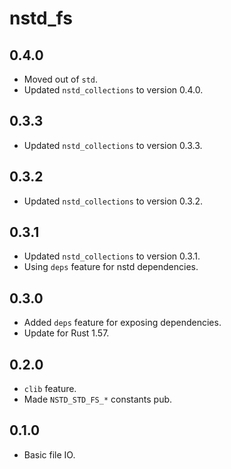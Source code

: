 # nstd_fs
## 0.4.0
- Moved out of `std`.
- Updated `nstd_collections` to version 0.4.0.
## 0.3.3
- Updated `nstd_collections` to version 0.3.3.
## 0.3.2
- Updated `nstd_collections` to version 0.3.2.
## 0.3.1
- Updated `nstd_collections` to version 0.3.1.
- Using `deps` feature for nstd dependencies.
## 0.3.0
- Added `deps` feature for exposing dependencies.
- Update for Rust 1.57.
## 0.2.0
- `clib` feature.
- Made `NSTD_STD_FS_*` constants pub.
## 0.1.0
- Basic file IO.
